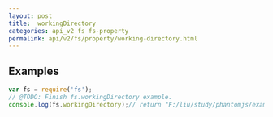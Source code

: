```yaml
---
layout: post
title:  workingDirectory
categories: api_v2 fs fs-property
permalink: api/v2/fs/property/working-directory.html
---
```


## Examples

```javascript
var fs = require('fs');
// @TODO: Finish fs.workingDirectory example.
console.log(fs.workingDirectory);// return "F:/liu/study/phantomjs/examples"(the directory the file exsit)


```





